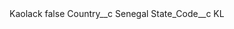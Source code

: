 <?xml version="1.0" encoding="UTF-8"?>
<CustomMetadata xmlns="http://soap.sforce.com/2006/04/metadata" xmlns:xsi="http://www.w3.org/2001/XMLSchema-instance" xmlns:xsd="http://www.w3.org/2001/XMLSchema">
    <label>Kaolack</label>
    <protected>false</protected>
    <values>
        <field>Country__c</field>
        <value xsi:type="xsd:string">Senegal</value>
    </values>
    <values>
        <field>State_Code__c</field>
        <value xsi:type="xsd:string">KL</value>
    </values>
</CustomMetadata>
